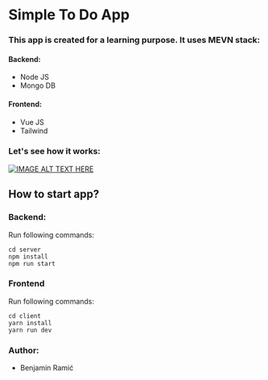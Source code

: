 # Simple To Do App

###  This app is created for a learning purpose. It uses MEVN stack:
#### Backend:
- Node JS
- Mongo DB
#### Frontend:
- Vue JS
- Tailwind


### Let's see how it works:

[![IMAGE ALT TEXT HERE](https://img.youtube.com/vi/JxBhC3BFRHY/0.jpg)](https://youtu.be/JxBhC3BFRHY)

## How to start app? 

### Backend:
Run following commands:
```shell
cd server
npm install
npm run start
```
### Frontend

Run following commands:
```shell
cd client  
yarn install
yarn run dev
```

### Author:
- Benjamin Ramić

